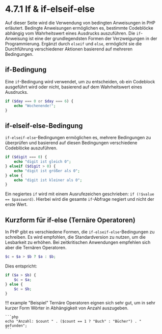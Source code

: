 # 4.7.1 If & if-elseif-else

Auf dieser Seite wird die Verwendung von bedingten Anweisungen in PHP erläutert. Bedingte Anweisungen ermöglichen es, bestimmte Codeblöcke abhängig vom Wahrheitswert eines Ausdrucks auszuführen. Die `if`-Anweisung ist eine der grundlegendsten Formen der Verzweigungen in der Programmierung. Ergänzt durch `elseif` und `else`, ermöglicht sie die Durchführung verschiedener Aktionen basierend auf mehreren Bedingungen.


## if-Bedingung

Eine `if`-Bedingung wird verwendet, um zu entscheiden, ob ein Codeblock ausgeführt wird oder nicht, basierend auf dem Wahrheitswert eines Ausdrucks.

```php linenums="1"
if ($day === 0 or $day === 6) {
    echo "Wochenende!";
}
```

## if-elseif-else-Bedingung

`if-elseif-else`-Bedingungen ermöglichen es, mehrere Bedingungen zu überprüfen und basierend auf diesen Bedingungen verschiedene Codeblöcke auszuführen.

```php linenums="1"
if ($digit === 0) {
    echo "digit ist gleich 0";
} elseif ($digit > 0) {
    echo "digit ist größer als 0";
} else {
    echo "digit ist kleiner als 0";
}
```

Ein negiertes `if` wird mit einem Ausrufezeichen geschrieben: `if (!$value == $password)`. Hierbei wird die gesamte `if`-Abfrage negiert und nicht der erste Wert.

## Kurzform für if-else (Ternäre Operatoren)

In PHP gibt es verschiedene Formen, die `if-elseif-else`-Bedingungen zu schreiben. Es wird empfohlen, die Standardversion zu nutzen, um die Lesbarkeit zu erhöhen. Bei zeitkritischen Anwendungen empfehlen sich aber die Ternären Operatoren.

```php 
$c = $a > $b ? $a : $b;
```

Dies entspricht:

```php linenums="1"
if ($a > $b) {
    $c = $a;
} else {
    $c = $b;
}
```

!!! example "Beispiel"
    Ternäre Operatoren eignen sich sehr gut, um in sehr kurzer Form Wörter in Abhängigkeit von Anzahl auszugeben.

    ```php 
    echo "Anzahl: $count " . ($count == 1 ? "Buch" : "Bücher") . " gefunden";
    ```


